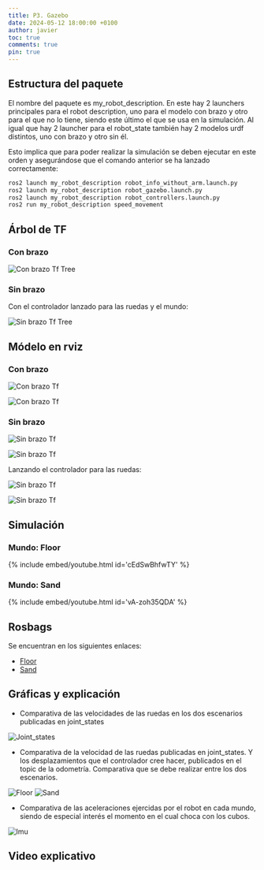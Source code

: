 ```yaml
---
title: P3. Gazebo
date: 2024-05-12 18:00:00 +0100
author: javier
toc: true
comments: true
pin: true
---
```


## Estructura del paquete

El nombre del paquete es my_robot_description. En este hay 2 launchers principales para el robot description, uno para el modelo con brazo y otro para el que no lo tiene, siendo este último el que se usa en la simulación. Al igual que hay 2 launcher para el robot_state también hay 2 modelos urdf distintos, uno con brazo y otro sin él.

Esto implica que para poder realizar la simulación se deben ejecutar en este orden y asegurándose que el comando anterior se ha lanzado correctamente:

```bash
ros2 launch my_robot_description robot_info_without_arm.launch.py
ros2 launch my_robot_description robot_gazebo.launch.py
ros2 launch my_robot_description robot_controllers.launch.py
ros2 run my_robot_description speed_movement
```

## Árbol de TF

### Con brazo

![Con brazo Tf Tree](/assets/img/p3/with_arm_tf.svg)

### Sin brazo

Con el controlador lanzado para las ruedas y el mundo:

![Sin brazo Tf Tree](/assets/img/p3/wthout_arm_tf.svg)

## Módelo en rviz

### Con brazo

![Con brazo Tf](/assets/img/p3/with_arm_tf1.png)

![Con brazo Tf](/assets/img/p3/with_arm_tf2.png)

### Sin brazo

![Sin brazo Tf](/assets/img/p3/without_arm_tf_0.png)

![Sin brazo Tf](/assets/img/p3/without_arm_tf_1.png)

Lanzando el controlador para las ruedas:

![Sin brazo Tf](/assets/img/p3/without_arm_tf_2.png)

![Sin brazo Tf](/assets/img/p3/without_arm_tf_3.png)

## Simulación

### Mundo: Floor

{% include embed/youtube.html id='cEdSwBhfwTY' %}

### Mundo: Sand

{% include embed/youtube.html id='vA-zoh35QDA' %}

## Rosbags

Se encuentran en los siguientes enlaces:

- [Floor](https://github.com/javizqh-urjc-practices/MySR-p3-gazebo/tree/master/assets/rosbags/floor)
- [Sand](https://github.com/javizqh-urjc-practices/MySR-p3-gazebo/tree/master/assets/rosbags/sand)

## Gráficas y explicación

- Comparativa de las velocidades de las ruedas en los dos escenarios
publicadas en joint_states

![Joint_states](/assets/img/p3/joint_states.png)

- Comparativa de la velocidad de las ruedas publicadas en joint_states. Y los
desplazamientos que el controlador cree hacer, publicados en el topic de la
odometría. Comparativa que se debe realizar entre los dos escenarios.

![Floor](/assets/img/p3/floor_odometry.png)
![Sand](/assets/img/p3/sand_odometry.png)

- Comparativa de las aceleraciones ejercidas por el robot en cada mundo, siendo
de especial interés el momento en el cual choca con los cubos.

![Imu](/assets/img/p3/imu.png)

## Video explicativo
